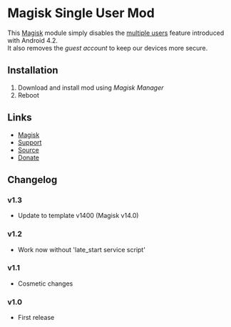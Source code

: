 
# Magisk Single User Mod

This [Magisk][] module simply disables the [multiple users][] feature introduced with Android 4.2.  
It also removes the _guest account_ to keep our devices more secure.


## Installation

1. Download and install mod using _Magisk Manager_
2. Reboot


## Links

* [Magisk][]
* [Support][]
* [Source][]
* [Donate][]


## Changelog

### v1.3

* Update to template v1400 (Magisk v14.0)

### v1.2

* Work now without 'late_start service script'

### v1.1

* Cosmetic changes

### v1.0

* First release


[Magisk]:  https://forum.xda-developers.com/apps/magisk
[Support]: https://forum.xda-developers.com/apps/magisk/module-single-user-mod-t3639486
[Source]:  https://github.com/Seebz/magisk-single-user
[Donate]:  https://www.paypal.me/seebz

[multiple users]: https://source.android.com/devices/tech/admin/multi-user
